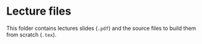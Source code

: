 # Lecture files

This folder contains lectures slides (`.pdf`) and the source files to build them from scratch (`.tex`).
